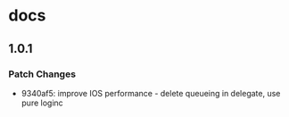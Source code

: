 # docs

## 1.0.1

### Patch Changes

- 9340af5: improve IOS performance - delete queueing in delegate, use pure loginc
